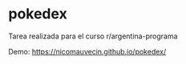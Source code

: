 # pokedex
 
Tarea realizada para el curso r/argentina-programa

Demo: https://nicomauvecin.github.io/pokedex/
